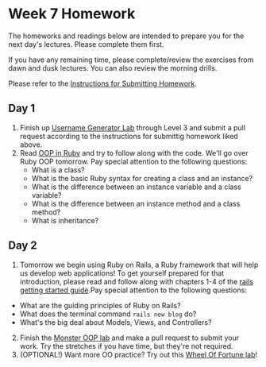 # Week 7 Homework

The homeworks and readings below are intended to prepare you for the next day's lectures. Please complete them first.

If you have any remaining time, please complete/review the exercises from dawn and dusk lectures. You can also review the morning drills.

Please refer to the [Instructions for Submitting Homework](/how-to/homework-submission.md).


## Day 1


1. Finish up [Username Generator Lab](https://github.com/sf-wdi-27-28/username_generator) through Level 3 and submit a pull request according to the instructions for submittig homework liked above.
1. Read [OOP in Ruby](https://github.com/SF-WDI-LABS/shared_modules/tree/master/04-ruby-rails/ruby-oop/27/oop-reading.md) and try to follow along with the code.  We'll go over Ruby OOP tomorrow.  Pay special attention to the following questions:
   - What is a class?
   - What is the basic Ruby syntax for creating a class and an instance?
   - What is the difference between an instance variable and a class variable?
   - What is the difference between an instance method and a class method?
   - What is inheritance?


## Day 2

1. Tomorrow we begin using Ruby on Rails, a Ruby framework that will help us develop web applications! To get yourself prepared for that introduction, please read and follow along with chapters 1-4 of the [rails getting started guide](http://guides.rubyonrails.org/getting_started.html).Pay special attention to the following questions:
  * What are the guiding principles of Ruby on Rails?
  * What does the terminal command `rails new blog` do?
  * What's the big deal about Models, Views, and Controllers?


2. Finish the [Monster OOP lab](https://github.com/sf-wdi-27-28/monster-oop) and make a pull request to submit your work. Try the stretches if you have time, but they're not required.
3. (OPTIONAL!) Want more OO practice? Try out this [Wheel Of Fortune lab](https://github.com/sf-wdi-27-28/wheel_of_fortune)!



<!--
## Day 3

1. Reading
2. Bonus/Stretch

Please use any remaining time to complete and review the exercises from dawn & dusk.
-->

<!--
## Day 4

1. Reading
2. Friday Review Prep
    - Complete the [Week 1 Self-Assessment](#PENDING) and identify 2 topics you want to review tomorrow
    - Ask and/or upvote 3 questions on QuestionCookie: http://www.questioncookie.com/wdi-27-28-w7-review

Please use any remaining time to complete and review the exercises from dawn & dusk.
-->

<!--
## Day 5 - Weekend Homework

1. Reading
2. Weekend Lab

Please use any remaining time to review exercises/drills from the week! And don't forget to sleep!
-->
